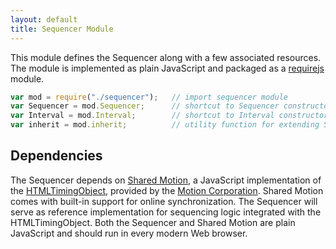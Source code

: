 ```yaml
---
layout: default
title: Sequencer Module
---
```


This module defines the Sequencer along with a few associated resources. The module is implemented as plain JavaScript and packaged as a [requirejs](http://requirejs.org/) module.


```javascript
var mod = require("./sequencer");   // import sequencer module
var Sequencer = mod.Sequencer;      // shortcut to Sequencer constructor
var Interval = mod.Interval;        // shortcut to Interval constructor
var inherit = mod.inherit;          // utility function for extending Sequencer
```

<!--
{% highlight javascript linenos %}
var mod = require("./sequencer");   // import sequencer module
var Sequencer = mod.Sequencer;      // shortcut to Sequencer constructor
var Interval = mod.Interval;        // shortcut to Interval constructor
var inherit = mod.inherit;          // utility function for extending Sequencer
{% endhighlight %}
-->

## Dependencies
The Sequencer depends on [Shared Motion](http://motioncorporation.com), a JavaScript implementation of the [HTMLTimingObject](http://webtiming.github.io/timingobject), provided by the [Motion Corporation](http://motioncorporation.com). Shared Motion comes with built-in support for online synchronization. The Sequencer will serve as reference implementation for sequencing logic integrated with the HTMLTimingObject. Both the Sequencer and Shared Motion are plain JavaScript and should run in every modern Web browser.




